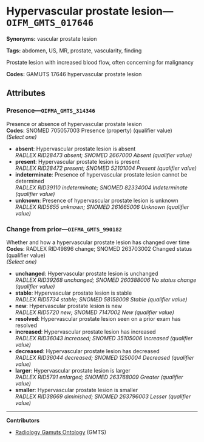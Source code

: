 # Hypervascular prostate lesion—`OIFM_GMTS_017646`

**Synonyms:** vascular prostate lesion

**Tags:** abdomen, US, MR, prostate, vascularity, finding

Prostate lesion with increased blood flow, often concerning for malignancy

**Codes:** GAMUTS 17646 hypervascular prostate lesion

## Attributes

### Presence—`OIFMA_GMTS_314346`

Presence or absence of hypervascular prostate lesion  
**Codes**: SNOMED 705057003 Presence (property) (qualifier value)  
*(Select one)*

- **absent**: Hypervascular prostate lesion is absent  
_RADLEX RID28473 absent; SNOMED 2667000 Absent (qualifier value)_
- **present**: Hypervascular prostate lesion is present  
_RADLEX RID28472 present; SNOMED 52101004 Present (qualifier value)_
- **indeterminate**: Presence of hypervascular prostate lesion cannot be determined  
_RADLEX RID39110 indeterminate; SNOMED 82334004 Indeterminate (qualifier value)_
- **unknown**: Presence of hypervascular prostate lesion is unknown  
_RADLEX RID5655 unknown; SNOMED 261665006 Unknown (qualifier value)_

### Change from prior—`OIFMA_GMTS_990182`

Whether and how a hypervascular prostate lesion has changed over time  
**Codes**: RADLEX RID49896 change; SNOMED 263703002 Changed status (qualifier value)  
*(Select one)*

- **unchanged**: Hypervascular prostate lesion is unchanged  
_RADLEX RID39268 unchanged; SNOMED 260388006 No status change (qualifier value)_
- **stable**: Hypervascular prostate lesion is stable  
_RADLEX RID5734 stable; SNOMED 58158008 Stable (qualifier value)_
- **new**: Hypervascular prostate lesion is new  
_RADLEX RID5720 new; SNOMED 7147002 New (qualifier value)_
- **resolved**: Hypervascular prostate lesion seen on a prior exam has resolved  
- **increased**: Hypervascular prostate lesion has increased  
_RADLEX RID36043 increased; SNOMED 35105006 Increased (qualifier value)_
- **decreased**: Hypervascular prostate lesion has decreased  
_RADLEX RID36044 decreased; SNOMED 1250004 Decreased (qualifier value)_
- **larger**: Hypervascular prostate lesion is larger  
_RADLEX RID5791 enlarged; SNOMED 263768009 Greater (qualifier value)_
- **smaller**: Hypervascular prostate lesion is smaller  
_RADLEX RID38669 diminished; SNOMED 263796003 Lesser (qualifier value)_

---

**Contributors**

- [Radiology Gamuts Ontology](https://gamuts.net/) (GMTS)
